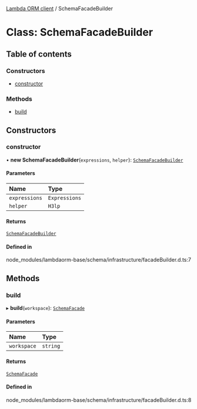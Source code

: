 [Lambda ORM client](../README.md) / SchemaFacadeBuilder

# Class: SchemaFacadeBuilder

## Table of contents

### Constructors

- [constructor](SchemaFacadeBuilder.md#constructor)

### Methods

- [build](SchemaFacadeBuilder.md#build)

## Constructors

### constructor

• **new SchemaFacadeBuilder**(`expressions`, `helper`): [`SchemaFacadeBuilder`](SchemaFacadeBuilder.md)

#### Parameters

| Name | Type |
| :------ | :------ |
| `expressions` | `Expressions` |
| `helper` | `H3lp` |

#### Returns

[`SchemaFacadeBuilder`](SchemaFacadeBuilder.md)

#### Defined in

node_modules/lambdaorm-base/schema/infrastructure/facadeBuilder.d.ts:7

## Methods

### build

▸ **build**(`workspace`): [`SchemaFacade`](SchemaFacade.md)

#### Parameters

| Name | Type |
| :------ | :------ |
| `workspace` | `string` |

#### Returns

[`SchemaFacade`](SchemaFacade.md)

#### Defined in

node_modules/lambdaorm-base/schema/infrastructure/facadeBuilder.d.ts:8
